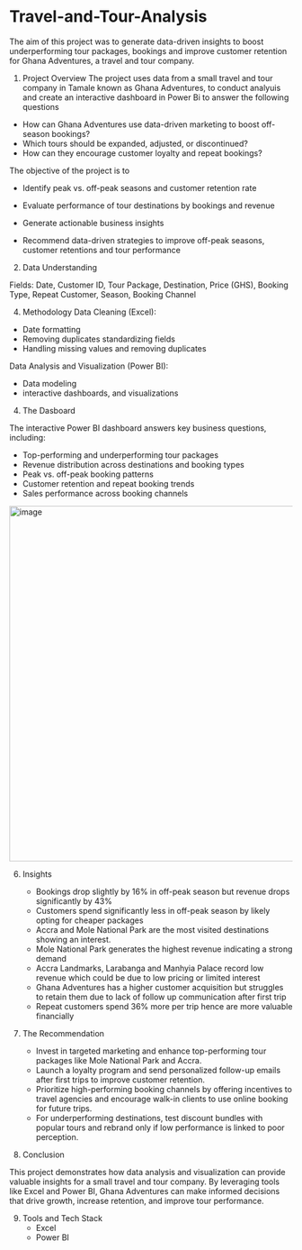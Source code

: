 # Travel-and-Tour-Analysis
The aim of this project was to generate data-driven insights to boost underperforming tour packages, bookings and improve customer retention for Ghana Adventures, a travel and tour company.

1. Project Overview
The project uses data from a small travel and tour company in Tamale known as Ghana Adventures, to conduct analyuis and create an interactive dashboard in Power Bi to answer the following questions
- How can Ghana Adventures use data-driven marketing to boost off-season bookings? 
- Which tours should be expanded, adjusted, or discontinued? 
- How can they encourage customer loyalty and repeat bookings?

The objective of the project is to 
- Identify peak vs. off-peak seasons and customer retention rate

- Evaluate performance of tour destinations by bookings and revenue

- Generate actionable business insights  

- Recommend data-driven strategies to improve off-peak seasons, customer retentions and tour performance


2. Data Understanding
   
Fields: Date, Customer ID, Tour Package, Destination, Price (GHS), Booking Type, Repeat Customer, Season, Booking Channel

4. Methodology
Data Cleaning (Excel):

 - Date formatting
 - Removing duplicates standardizing fields
 - Handling missing values and removing duplicates

Data Analysis and Visualization (Power BI): 
- Data modeling
- interactive dashboards, and visualizations

4. The Dasboard

The interactive Power BI dashboard answers key business questions, including:

- Top-performing and underperforming tour packages
- Revenue distribution across destinations and booking types
- Peak vs. off-peak booking patterns
- Customer retention and repeat booking trends
- Sales performance across booking channels

<img width="1220" height="631" alt="image" src="https://github.com/user-attachments/assets/37b6b173-bd7d-49d1-a5b7-a12a8508ee10" />

  
6. Insights
   
    - Bookings drop slightly by 16% in off-peak season but revenue drops significantly by 43%
    - Customers spend significantly less in off-peak season by likely opting for cheaper packages
    - Accra and Mole National Park are the most visited destinations showing an interest.
    - Mole National Park generates the highest revenue indicating a strong demand
    - Accra Landmarks, Larabanga and Manhyia Palace record low revenue which could be due to low pricing or limited interest
    - Ghana Adventures has a higher customer acquisition but struggles to retain them due to lack of follow up communication after first trip
    - Repeat customers spend 36% more per trip hence are more valuable financially

7. The Recommendation

   - Invest in targeted marketing and enhance top-performing tour packages like Mole National Park and Accra.
   - Launch a loyalty program and send personalized follow-up emails after first trips to improve customer retention.
   - Prioritize high-performing booking channels by offering incentives to travel agencies and encourage walk-in clients to use online booking for future trips.
   - For underperforming destinations, test discount bundles with popular tours and rebrand only if low performance is linked to poor perception.

8. Conclusion

This project demonstrates how data analysis and visualization can provide valuable insights for a small travel and tour company. By leveraging tools like Excel and Power BI, Ghana Adventures can make informed decisions that drive growth, increase retention, and improve tour performance.

9. Tools and Tech Stack
   - Excel
   - Power BI
